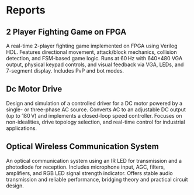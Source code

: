# Reports
## 2 Player Fighting Game on FPGA
  A real-time 2-player fighting game implemented on FPGA using Verilog HDL. Features directional movement, attack/block mechanics, collision detection, and FSM-based game logic. Runs at 60 Hz with 640×480 VGA output, physical keypad controls, and visual feedback via VGA, LEDs, and 7-segment display. Includes PvP and bot modes.

## Dc Motor Drive
  Design and simulation of a controlled driver for a DC motor powered by a single- or three-phase AC source. Converts AC to an adjustable DC output (up to 180 V) and implements a closed-loop speed controller. Focuses on non-idealities, drive topology selection, and real-time control for industrial applications.

## Optical Wireless Communication System
  An optical communication system using an IR LED for transmission and a photodiode for reception. Includes microphone input, AGC, filters, amplifiers, and RGB LED signal strength indicator. Offers stable audio transmission and reliable performance, bridging theory and practical circuit design.
